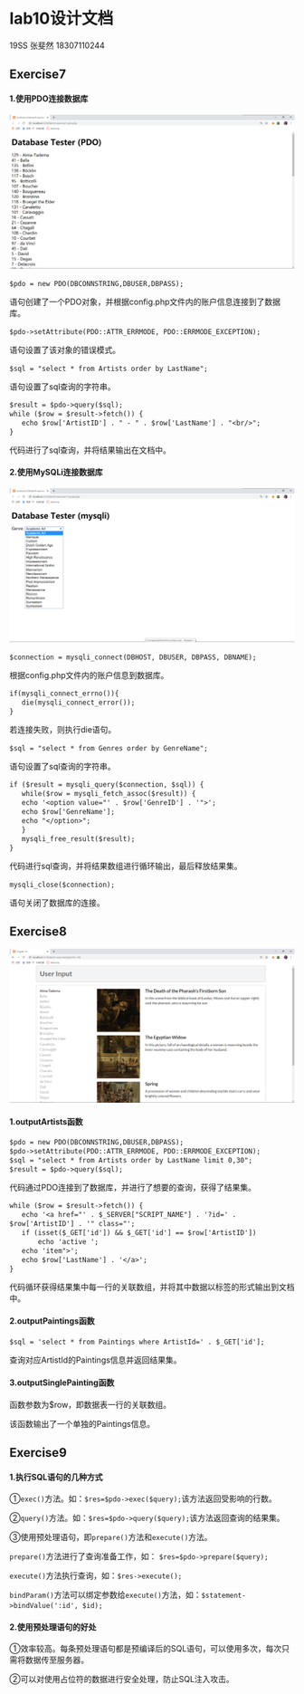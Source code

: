 # lab10设计文档

19SS 张斐然 18307110244

## Exercise7



#### 1.使用PDO连接数据库

 ![7.1](screenshots/exer7-1.png)

 `$pdo = new PDO(DBCONNSTRING,DBUSER,DBPASS);`
 
 语句创建了一个PDO对象，并根据config.php文件内的账户信息连接到了数据库。
 
 `$pdo->setAttribute(PDO::ATTR_ERRMODE, PDO::ERRMODE_EXCEPTION);`
 
 语句设置了该对象的错误模式。

 `$sql = "select * from Artists order by LastName";`
 
 语句设置了sql查询的字符串。

 ````
 $result = $pdo->query($sql);
 while ($row = $result->fetch()) {
    echo $row['ArtistID'] . " - " . $row['LastName'] . "<br/>";
 }
 ````
 代码进行了sql查询，并将结果输出在文档中。

#### 2.使用MySQLi连接数据库

 ![7.2](screenshots/exer7-2.png)

 `$connection = mysqli_connect(DBHOST, DBUSER, DBPASS, DBNAME);`
 
 根据config.php文件内的账户信息到数据库。
 
 ````
 if(mysqli_connect_errno()){
    die(mysqli_connect_error());
 } 
 ````
 若连接失败，则执行die语句。
 
 `$sql = "select * from Genres order by GenreName";`
 
 语句设置了sql查询的字符串。
 
 
 ````
 if ($result = mysqli_query($connection, $sql)) {
    while($row = mysqli_fetch_assoc($result)) {
    echo '<option value="' . $row['GenreID'] . '">';
    echo $row['GenreName'];
    echo "</option>";
    }
    mysqli_free_result($result);
 }
 ````
 代码进行sql查询，并将结果数组进行循环输出，最后释放结果集。

 `mysqli_close($connection);`
 
 语句关闭了数据库的连接。
## Exercise8

 ![8](screenshots/exer8.png)

#### 1.outputArtists函数

 ````
 $pdo = new PDO(DBCONNSTRING,DBUSER,DBPASS);
 $pdo->setAttribute(PDO::ATTR_ERRMODE, PDO::ERRMODE_EXCEPTION);
 $sql = "select * from Artists order by LastName limit 0,30";
 $result = $pdo->query($sql);
 ````
 代码通过PDO连接到了数据库，并进行了想要的查询，获得了结果集。

 ````
 while ($row = $result->fetch()) {
    echo '<a href="' . $_SERVER["SCRIPT_NAME"] . '?id=' . $row['ArtistID'] . '" class="';
    if (isset($_GET['id']) && $_GET['id'] == $row['ArtistID']) 
        echo 'active ';
    echo 'item">';
    echo $row['LastName'] . '</a>';
 }
 ````
 代码循环获得结果集中每一行的关联数组，并将其中数据以<a>标签的形式输出到文档中。
 
#### 2.outputPaintings函数

 `$sql = 'select * from Paintings where ArtistId=' . $_GET['id'];`
 
 查询对应ArtistId的Paintings信息并返回结果集。
 
#### 3.outputSinglePainting函数

 函数参数为$row，即数据表一行的关联数组。
 
 该函数输出了一个单独的Paintings信息。
 
 
## Exercise9

#### 1.执行SQL语句的几种方式

 ①`exec()`方法。如：`$res=$pdo->exec($query);`该方法返回受影响的行数。
 
 ②`query()`方法。如：`$res=$pdo->query($query);`该方法返回查询的结果集。
 
 ③使用预处理语句，即`prepare()`方法和`execute()`方法。
 
 `prepare()`方法进行了查询准备工作，如： `$res=$pdo->prepare($query);`
 
 `execute()`方法执行查询，如：`$res->execute();`
 
 `bindParam()`方法可以绑定参数给`execute()`方法，如：`$statement->bindValue(':id', $id); `

#### 2.使用预处理语句的好处

 ①效率较高。每条预处理语句都是预编译后的SQL语句，可以使用多次，每次只需将数据传至服务器。
 
 ②可以对使用占位符的数据进行安全处理，防止SQL注入攻击。






